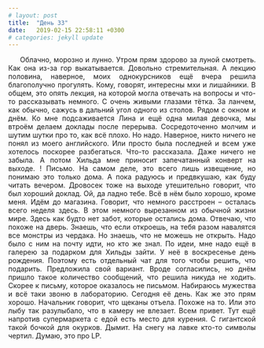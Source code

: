```yaml
---
# layout: post
title:  "День 33"
date:   2019-02-15 22:58:11 +0300
# categories: jekyll update
---
```


<div style="text-align: justify">
&nbsp;&nbsp;&nbsp;&nbsp;
Облачно, морозно и лунно. Утром прям здорово за луной смотреть. Как она из-за гор выкатывается. Довольно стремительная. А лекцию половина, наверное, моих однокурсников ещё вчера решила благополучно прогулять. Кому, говорят, интересны мхи и лишайники. В общем, это опять лекция, на которой могла отвечать на вопросы и что-то рассказывать немного. С очень живыми глазами тётка. За ланчем, как обычно, сажусь в дальний угол одного из столов. Рядом с окном и днём. Ко мне подсаживается Лина и ещё одна милая девочка, мы втроём делаем доклады после перерыва. Сосредоточенно молчим и шутим шутки про то, как всё плохо. Но надо. Наверное, никто ничего не понял из моего английского. Или просто была последней и всем уже хотелось поскорее разбегаться. Что-то рассказала. Даже ничего не забыла. А потом Хильда мне приносит запечатанный конверт на выходе. ! Письмо. На самом деле, это всего лишь извещение, но понимаю это только дома. А пока радуюсь и предвкушаю, как буду читать вечером. Дровосек тоже на выходе утешительно говорит, что был хороший доклад. Ой, да ладно тебе. Всё в нём было хорошо, кроме меня. Идём до магазина. Говорит, что немного расстроен – осталась всего неделя здесь. В этом немного вырезанном из обычной жизни мире. Здесь как будто нет забот, которые остались дома. Отвечаю, что похоже на дверь. Знаешь, что если откроешь, на тебя разом навалятся все монстры из чердака. Но знаешь, что не можешь не открыть. Надо было с ним на почту идти, но кто же знал. По идеи, мне надо ещё в галерею за подарком для Хильды зайти. У неё в воскресенье день рождения. Поэтому есть отдельный чат для того чтобы решить, что подарить. Предложила свой вариант. Вроде согласились, но днём пришло такое количество сообщений, что решила никуда не ходить. Скорее к письму, которое оказалось не письмом. Набираюсь мужества и всё таки звоню в лабораторию. Сегодня её день. Как же это прям хорошо. Начальник говорит, что щеканы отъела. Похоже на то. Или это лыбу так разулыбало, что в камеру не влезает. Всем привет. Тут ещё напротив супермаркета с едой есть место для курения. С гигантской такой бочкой для окурков. Дымит. На снегу на лавке кто-то символы чертил. Думаю, это про LP.
</div>

<div class="container">
  <div class="image-gallery">
    <div class="column">
      <div class="image-item">
        <img src="{{site.baseurl}}/assets/images/178.png" alt="" />
        <div class="overlay"><span></span></div>
      </div>
    </div>
    <div class="column">
      <div class="image-item">
        <img src="{{site.baseurl}}/assets/images/179.png" alt="" />
        <div class="overlay"><span></span></div>
      </div>
    </div>
  </div>
</div>


